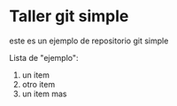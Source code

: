 # Taller git simple

este es un ejemplo de repositorio git simple

Lista de "ejemplo":

1. un item
2. otro item
3. un item mas